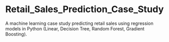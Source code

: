 # Retail_Sales_Prediction_Case_Study
A machine learning case study predicting retail sales using regression models in Python (Linear, Decision Tree, Random Forest, Gradient Boosting).
